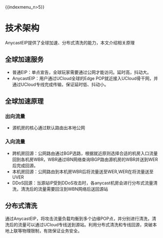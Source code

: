 
{{indexmenu_n>5}}

# 技术架构

AnycastEIP提供了全球加速、分布式清洗的能力，本文介绍相关原理

## 全球加速服务
* 普通EIP：单点宣告，全球玩家需要通过公网才能访问。延时高，抖动大。
* AnycastEIP：用户通过UCloud全球的Edge POP就近接入UCloud骨干网，并通过UCloud专线完成传输，保证延时低、抖动小。

## 全球加速原理

### 出向流量
* 源机房的核心通过默认路由出本地公网

### 入向流量
* 跨机房回源：公网路由通过BGP选路，根据就近原则选择合适的机房入口流量回到各机房WBR，WBR通过IBN网络查询IBGP路由源机房的WBR并送到WER后完成回源。
* 本机房回源：公网路由到本机房WBR后将流量送至WER,WER在将流量送至UVER
* DDoS回源：当源站IP受到DDoS攻击时，各anycast机房会进行分布式流量清洗，清洗后的流量需要回注到WBN网络后送回源站

## 分布式清洗
通过AnycastEIP，将攻击流量负载均衡到多个边缘POP点，并分别进行清洗，清洗后的流量可以通过UCloud专线送到源站。利用分布式清洗和专线回源，突破本地上联等物理限制，有效保证业务安全。

